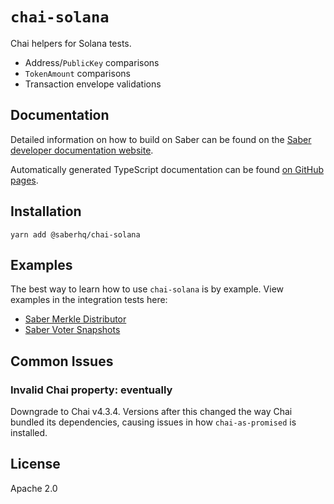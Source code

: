 # `chai-solana`

Chai helpers for Solana tests.

- Address/`PublicKey` comparisons
- `TokenAmount` comparisons
- Transaction envelope validations

## Documentation

Detailed information on how to build on Saber can be found on the [Saber developer documentation website](https://docs.saber.so/docs/developing/overview).

Automatically generated TypeScript documentation can be found [on GitHub pages](https://saber-hq.github.io/saber-common/).

## Installation

```
yarn add @saberhq/chai-solana
```

## Examples

The best way to learn how to use `chai-solana` is by example. View examples in the integration tests here:

- [Saber Merkle Distributor](https://github.com/saber-hq/merkle-distributor)
- [Saber Voter Snapshots](https://github.com/saber-hq/snapshots)

## Common Issues

### Invalid Chai property: eventually

Downgrade to Chai v4.3.4. Versions after this changed the way Chai bundled its dependencies, causing issues in how `chai-as-promised` is installed.

## License

Apache 2.0
